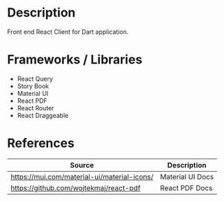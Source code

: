 # Description
Front end React Client for Dart application.

# Frameworks / Libraries
- React Query
- Story Book
- Material UI
- React PDF
- React Router
- React Draggeable

# References
 
 | Source                                          | Description        |
 | ----------------------------------------------- | ------------------ |
 | <https://mui.com/material-ui/material-icons/>   | Material UI Docs   |
 | <https://github.com/wojtekmaj/react-pdf>        | React PDF Docs     |